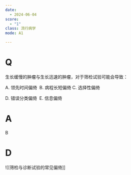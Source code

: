 ```yaml
---
date:
  - 2024-06-04
score:
  - "1"
class: 流行病学
mode: A1

---
```



# Q
生长缓慢的肿瘤与生长迅速的肿瘤，对于筛检试验可能会导致：

A. 领先时间偏倚  B. 病程长短偏倚 C. 选择性偏倚

D. 错误分类偏倚  E. 信息偏倚

# A

B


# D
![[筛检与诊断试验的常见偏倚]]